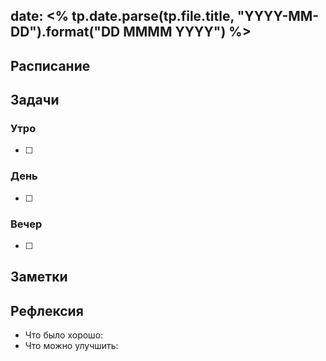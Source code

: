 ## date: <% tp.date.parse(tp.file.title, "YYYY-MM-DD").format("DD MMMM YYYY") %>


## Расписание

## Задачи

### Утро

- [ ]

### День

- [ ]

### Вечер

- [ ]

## Заметки

## Рефлексия

- Что было хорошо:
- Что можно улучшить: